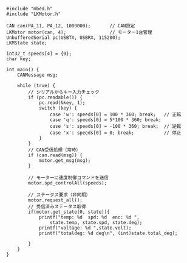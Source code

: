     #include "mbed.h"
    #include "LKMotor.h"
    
    CAN can(PA_11, PA_12, 1000000);       // CAN設定
    LKMotor motor(can, 4);                // モーター1台管理
    UnbufferedSerial pc(USBTX, USBRX, 115200);  
    LKMState state;  
    
    int32_t speeds[4] = {0};
    char key;
    
    int main() {
        CANMessage msg;
    
        while (true) {
            // シリアルからキー入力チェック
            if (pc.readable()) {
                pc.read(&key, 1);
                switch (key) {
                    case 'w': speeds[0] = 100 * 360; break;   // 正転
                    case 'q': speeds[0] = 5*100 * 360; break;  
                    case 's': speeds[0] = -100 * 360; break;  // 逆転
                    case 'x': speeds[0] = 0; break;           // 停止
                }
            }
            // CAN受信処理（常時）
            if (can.read(msg)) {
                motor.get_msg(msg);
            }
            
            // モーターに速度制御コマンドを送信
            motor.spd_controlAll(speeds);
    
            // ステータス要求（非同期）
            motor.request_all();  
            // 受信済みステータス取得
            if(motor.get_state(0, state)){
                printf("temp: %d  spd: %d  enc: %d ",
                    state.temp, state.spd, state.deg);
                printf("voltage: %d ",state.volt);
                printf("totaldeg: %d deg\n", (int)state.total_deg);
    
            }
        }
    }
